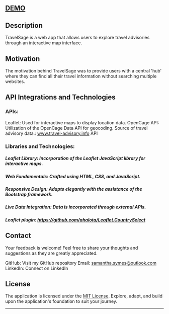 ## [DEMO](https://ssymes-dev.github.io/travelsage/)

## Description

TravelSage is a web app that allows users to explore travel advisories through an interactive map interface. 

## Motivation

The motivation behind TravelSage was to provide users with a central 'hub' where they can find all their travel information without searching multiple websites.

## API Integrations and Technologies
### APIs:
Leaflet: Used for interactive maps to display location data.
OpenCage API: Utilization of the OpenCage Data API for geocoding.
Source of travel advisory data.: www.travel-advisory.info API

### Libraries and Technologies:
##### Leaflet Library: Incorporation of the Leaflet JavaScript library for interactive maps.
##### Web Fundamentals: Crafted using HTML, CSS, and JavaScript.
##### Responsive Design: Adapts elegantly with the assistance of the Bootstrap framework.
##### Live Data Integration: Data is incorporated through external APIs.
##### Leaflet plugin: https://github.com/ahalota/Leaflet.CountrySelect

## Contact
Your feedback is welcome! Feel free to share your thoughts and suggestions as they are greatly appreciated.

GitHub: Visit my GitHub repository
Email: samantha.symes@outlook.com
LinkedIn: Connect on LinkedIn

## License

The application is licensed under the [MIT License](LICENSE). Explore, adapt, and build upon the application's foundation to suit your journey.

---
